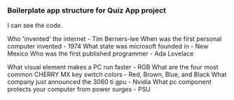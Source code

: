 ### Boilerplate app structure for Quiz App project


I can see the code.

Who 'invented' the internet - Tim Berners-lee
When was the first personal computer invented - 1974
What state was microsoft founded in - New Mexico
Who was the first published programmer - Ada Lovelace

What visual element makes a PC run faster - RGB
What are the four most common CHERRY MX key switch colors - Red, Brown, Blue, and Black
What company just announced the 3060 ti gpu - Nvidia
What pc component protects your computer from power surges - PSU


